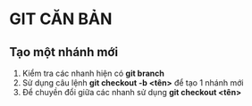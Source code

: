 # GIT CĂN BẢN

## Tạo một nhánh mới
1. Kiểm tra các nhanh hiện có **git branch**  
2. Sử dụng câu lệnh **git checkout -b <tên>** để tạo 1 nhánh mới
3. Để chuyền đổi giữa các nhanh sử dụng **git checkout <tên>**


